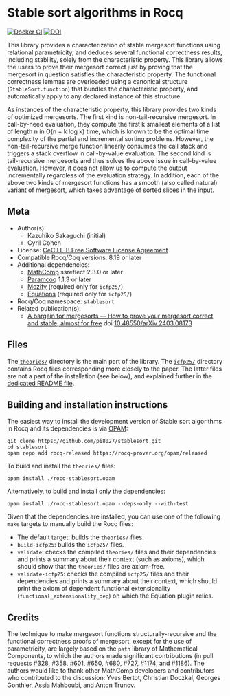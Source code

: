 <!---
This file was generated from `meta.yml`, please do not edit manually.
Follow the instructions on https://github.com/coq-community/templates to regenerate.
--->
# Stable sort algorithms in Rocq

[![Docker CI][docker-action-shield]][docker-action-link]
[![DOI][doi-shield]][doi-link]

[docker-action-shield]: https://github.com/pi8027/stablesort/actions/workflows/docker-action.yml/badge.svg?branch=master
[docker-action-link]: https://github.com/pi8027/stablesort/actions/workflows/docker-action.yml



[doi-shield]: https://zenodo.org/badge/DOI/10.5281/zenodo.15649813.svg
[doi-link]: https://doi.org/10.5281/zenodo.15649813

This library provides a characterization of stable mergesort functions using
relational parametricity, and deduces several functional correctness results,
including stability, solely from the characteristic property. This library
allows the users to prove their mergesort correct just by proving that the
mergesort in question satisfies the characteristic property. The functional
correctness lemmas are overloaded using a canonical structure
(`StableSort.function`) that bundles the characteristic property, and
automatically apply to any declared instance of this structure.

As instances of the characteristic property, this library provides two kinds
of optimized mergesorts.
The first kind is non-tail-recursive mergesort. In call-by-need evaluation,
they compute the first k smallest elements of a list of length n in
O(n + k log k) time, which is known to be the optimal time complexity of the
partial and incremental sorting problems. However, the non-tail-recursive
merge function linearly consumes the call stack and triggers a stack overflow
in call-by-value evaluation.
The second kind is tail-recursive mergesorts and thus solves the above issue
in call-by-value evaluation. However, it does not allow us to compute the
output incrementally regardless of the evaluation strategy.
In addition, each of the above two kinds of mergesort functions has a smooth
(also called natural) variant of mergesort, which takes advantage of sorted
slices in the input.

## Meta

- Author(s):
  - Kazuhiko Sakaguchi (initial)
  - Cyril Cohen
- License: [CeCILL-B Free Software License Agreement](CeCILL-B)
- Compatible Rocq/Coq versions: 8.19 or later
- Additional dependencies:
  - [MathComp](https://math-comp.github.io) ssreflect 2.3.0 or later
  - [Paramcoq](https://github.com/coq-community/paramcoq) 1.1.3 or later
  - [Mczify](https://github.com/math-comp/mczify) (required only for `icfp25/`)
  - [Equations](https://github.com/mattam82/Coq-Equations) (required only for `icfp25/`)
- Rocq/Coq namespace: `stablesort`
- Related publication(s):
  - [A bargain for mergesorts — How to prove your mergesort correct and stable, almost for free](https://arxiv.org/abs/2403.08173) doi:[10.48550/arXiv.2403.08173](https://doi.org/10.48550/arXiv.2403.08173)


## Files
The [`theories/`](theories/) directory is the main part of the library. The
[`icfp25/`](icfp25/) directory contains Rocq files corresponding more closely
to the paper. The latter files are not a part of the installation (see below),
and explained further in the [dedicated README file](icfp25/README.md).

## Building and installation instructions
The easiest way to install the development version of Stable sort algorithms in Rocq
and its dependencies is via [OPAM](https://opam.ocaml.org/doc/Install.html):
```shell
git clone https://github.com/pi8027/stablesort.git
cd stablesort
opam repo add rocq-released https://rocq-prover.org/opam/released
```
To build and install the `theories/` files:
```shell
opam install ./rocq-stablesort.opam
```
Alternatively, to build and install only the dependencies:
```shell
opam install ./rocq-stablesort.opam --deps-only --with-test
```
Given that the dependencies are installed, you can use one of the following
`make` targets to manually build the Rocq files:
- The default target: builds the `theories/` files.
- `build-icfp25`: builds the `icfp25/` files.
- `validate`: checks the compiled `theories/` files and their dependencies
  and prints a summary about their context (such as axioms), which should show
  that the `theories/` files are axiom-free.
- `validate-icfp25`: checks the compiled `icfp25/` files and their
  dependencies and prints a summary about their context, which should print
  the axiom of dependent functional extensionality
  (`functional_extensionality_dep`) on which the Equation plugin relies.


## Credits
The technique to make mergesort functions structurally-recursive and the
functional correctness proofs of mergesort, except for the use of
parametricity, are largely based on the `path` library of Mathematical
Components, to which the authors made significant contributions (in pull
requests [#328](https://github.com/math-comp/math-comp/pull/328),
[#358](https://github.com/math-comp/math-comp/pull/358),
[#601](https://github.com/math-comp/math-comp/pull/601),
[#650](https://github.com/math-comp/math-comp/pull/650),
[#680](https://github.com/math-comp/math-comp/pull/680),
[#727](https://github.com/math-comp/math-comp/pull/727),
[#1174](https://github.com/math-comp/math-comp/pull/1174), and
[#1186](https://github.com/math-comp/math-comp/pull/1186)).
The authors would like to thank other MathComp developers and contributors who
contributed to the discussion: Yves Bertot, Christian Doczkal, Georges
Gonthier, Assia Mahboubi, and Anton Trunov.
